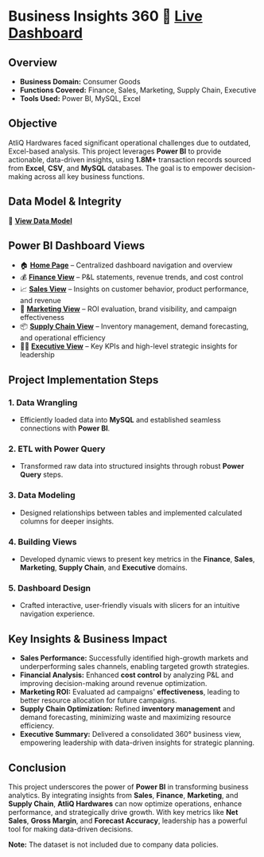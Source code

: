 # **Business Insights 360** 🔗 [**Live Dashboard**](https://app.powerbi.com/view?r=eyJrIjoiZGU0ZDA2YTQtYjNjMy00Y2Q5LTlmNTYtYTQ3NDg2OWZiNjM5IiwidCI6IjkxZDQ4MzUyLTlhZjgtNGJkYi1hNDdhLTVjN2FjNWRhMTdmYyJ9)

## **Overview**

- **Business Domain:** Consumer Goods  
- **Functions Covered:** Finance, Sales, Marketing, Supply Chain, Executive  
- **Tools Used:** Power BI, MySQL, Excel  

## **Objective**

AtliQ Hardwares faced significant operational challenges due to outdated, Excel-based analysis. This project leverages **Power BI** to provide actionable, data-driven insights, using **1.8M+** transaction records sourced from **Excel**, **CSV**, and **MySQL** databases. The goal is to empower decision-making across all key business functions.

## **Data Model & Integrity**

🔗 [**View Data Model**](https://github.com/ritvikraj-cse/DA_PBI_Business_Insights_360/blob/main/visuals/data_model.PNG)

## **Power BI Dashboard Views**

- 🏠 [**Home Page**](https://github.com/ritvikraj-cse/DA_PBI_Business_Insights_360/blob/main/visuals/homepage.png) – Centralized dashboard navigation and overview  
- 💰 [**Finance View**](https://github.com/ritvikraj-cse/DA_PBI_Business_Insights_360/blob/main/visuals/finance.png) – P&L statements, revenue trends, and cost control  
- 📈 [**Sales View**](https://github.com/ritvikraj-cse/DA_PBI_Business_Insights_360/blob/main/visuals/sales.png) – Insights on customer behavior, product performance, and revenue  
- 📣 [**Marketing View**](https://github.com/ritvikraj-cse/DA_PBI_Business_Insights_360/blob/main/visuals/marketing.png) – ROI evaluation, brand visibility, and campaign effectiveness  
- 📦 [**Supply Chain View**](https://github.com/ritvikraj-cse/DA_PBI_Business_Insights_360/blob/main/visuals/suppy_chain.png) – Inventory management, demand forecasting, and operational efficiency  
- 🧑‍💼 [**Executive View**](https://github.com/ritvikraj-cse/DA_PBI_Business_Insights_360/blob/main/visuals/executive.png) – Key KPIs and high-level strategic insights for leadership

## **Project Implementation Steps**

### 1. **Data Wrangling**  
   - Efficiently loaded data into **MySQL** and established seamless connections with **Power BI**.

### 2. **ETL with Power Query**  
   - Transformed raw data into structured insights through robust **Power Query** steps.

### 3. **Data Modeling**  
   - Designed relationships between tables and implemented calculated columns for deeper insights.

### 4. **Building Views**  
   - Developed dynamic views to present key metrics in the **Finance**, **Sales**, **Marketing**, **Supply Chain**, and **Executive** domains.

### 5. **Dashboard Design**  
   - Crafted interactive, user-friendly visuals with slicers for an intuitive navigation experience.

## **Key Insights & Business Impact**

- **Sales Performance:** Successfully identified high-growth markets and underperforming sales channels, enabling targeted growth strategies.
- **Financial Analysis:** Enhanced **cost control** by analyzing P&L and improving decision-making around revenue optimization.
- **Marketing ROI:** Evaluated ad campaigns' **effectiveness**, leading to better resource allocation for future campaigns.
- **Supply Chain Optimization:** Refined **inventory management** and demand forecasting, minimizing waste and maximizing resource efficiency.
- **Executive Summary:** Delivered a consolidated 360° business view, empowering leadership with data-driven insights for strategic planning.

## **Conclusion**

This project underscores the power of **Power BI** in transforming business analytics. By integrating insights from **Sales**, **Finance**, **Marketing**, and **Supply Chain**, **AtliQ Hardwares** can now optimize operations, enhance performance, and strategically drive growth. With key metrics like **Net Sales**, **Gross Margin**, and **Forecast Accuracy**, leadership has a powerful tool for making data-driven decisions.

**Note:** The dataset is not included due to company data policies.
